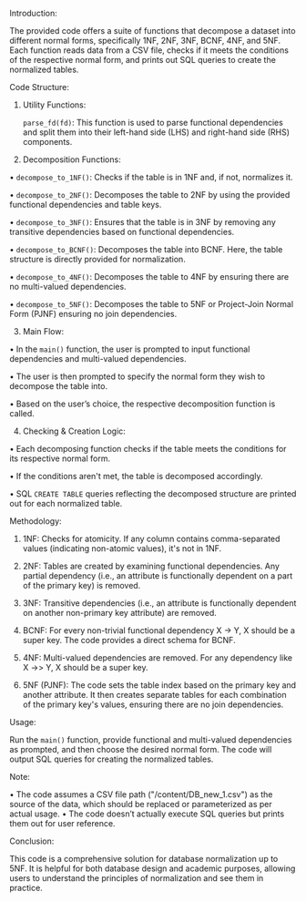 
Introduction:

The provided code offers a suite of functions that decompose a dataset into different normal forms, specifically 1NF, 2NF, 3NF, BCNF, 4NF, and 5NF. Each function reads data from a CSV file, checks if it meets the conditions of the respective normal form, and prints out SQL queries to create the normalized tables.

Code Structure:

1. Utility Functions: 

      `parse_fd(fd)`: This function is used to parse functional dependencies and split them into their left-hand side (LHS) and right-hand side (RHS) components.

2. Decomposition Functions:

•	`decompose_to_1NF()`: Checks if the table is in 1NF and, if not, normalizes it.

•	`decompose_to_2NF()`: Decomposes the table to 2NF by using the provided functional dependencies and table keys.

•	`decompose_to_3NF()`: Ensures that the table is in 3NF by removing any transitive dependencies based on functional dependencies.

•	`decompose_to_BCNF()`: Decomposes the table into BCNF. Here, the table structure is directly provided for normalization.

•	`decompose_to_4NF()`: Decomposes the table to 4NF by ensuring there are no multi-valued dependencies.

•	`decompose_to_5NF()`: Decomposes the table to 5NF or Project-Join Normal Form (PJNF) ensuring no join dependencies.

3. Main Flow:
    
•	In the `main()` function, the user is prompted to input functional dependencies and multi-valued dependencies.

•	The user is then prompted to specify the normal form they wish to decompose the table into. 

•	Based on the user’s choice, the respective decomposition function is called.

4. Checking & Creation Logic:

•	Each decomposing function checks if the table meets the conditions for its respective normal form.

•	If the conditions aren't met, the table is decomposed accordingly.

•	SQL `CREATE TABLE` queries reflecting the decomposed structure are printed out for each normalized table.

Methodology:

1. 1NF: Checks for atomicity. If any column contains comma-separated values (indicating non-atomic values), it's not in 1NF.

2. 2NF: Tables are created by examining functional dependencies. Any partial dependency (i.e., an attribute is functionally dependent on a part of the primary key) is removed.

3. 3NF: Transitive dependencies (i.e., an attribute is functionally dependent on another non-primary key attribute) are removed.

4. BCNF: For every non-trivial functional dependency X -> Y, X should be a super key. The code provides a direct schema for BCNF.

5. 4NF: Multi-valued dependencies are removed. For any dependency like X ->> Y, X should be a super key.

6. 5NF (PJNF): The code sets the table index based on the primary key and another attribute. It then creates separate tables for each combination of the primary key's values, ensuring there are no join dependencies.

 Usage:

Run the `main()` function, provide functional and multi-valued dependencies as prompted, and then choose the desired normal form. The code will output SQL queries for creating the normalized tables. 

Note:

•	The code assumes a CSV file path ("/content/DB_new_1.csv") as the source of the data, which should be replaced or parameterized as per actual usage.
•	The code doesn’t actually execute SQL queries but prints them out for user reference.

Conclusion:

This code is a comprehensive solution for database normalization up to 5NF. It is helpful for both database design and academic purposes, allowing users to understand the principles of normalization and see them in practice.
